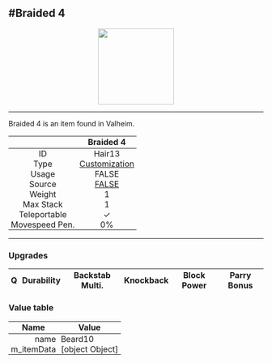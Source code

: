 <meta property="og:title" content="Braided 4 - MoreValheim" /><meta property="og:type" content="website" /><meta property="og:image" content="/assets/braided_4.png" /><meta property="og:description" content="Braided 4 is an item found in Valheim." /><meta name="theme-color" content="#546D78"><meta name="twitter:card" content="summary_large_image">
#Braided 4
-------------
<style>img {width:20px;}.tb {width:150px;display: block;margin-left: auto;margin-right: auto;}</style>

<style>.md-typeset table:not([class]) th:not([align]) {min-width:unset!important;}</style>
<style>td{padding:0em 0.3em!important;text-align:center!important;border-left:.05rem solid var(--md-default-fg-color--lightest)}</style>

<style>th{padding:0.1em 0.3em!important;text-align:center!important;font-weight:bold}</style>

<style>pre{text-align:right!important}</style>
<style>table tr td:first-child {border-left: 0;};</style>

<figure><img src="/assets/braided_4.png" class="tb" /><figcaption><small></small></figcaption></figure>

-------------

Braided 4 is an item found in Valheim.

|        | Braided 4              |
| ----------- | ------------------------------------ |
| ID |Hair13
| Type | [Customization](../../types/customization)
| Usage | FALSE<br>
| Source | [FALSE](../../items/false)
| Weight | 1 |
| Max Stack | 1 |
| Teleportable | ✓
| Movespeed Pen. | 0%


-------------

### Upgrades
| Q | Durability | Backstab Multi. | Knockback | Block Power | Parry Bonus
| - | - | - | - | - | - 


### Value table
| Name | Value
| - | - |
| <div style="text-align:right">name</div> | <div style="text-align:left">Beard10</div> | 
| <div style="text-align:right">m_itemData</div> | <div style="text-align:left">[object Object]</div> |  